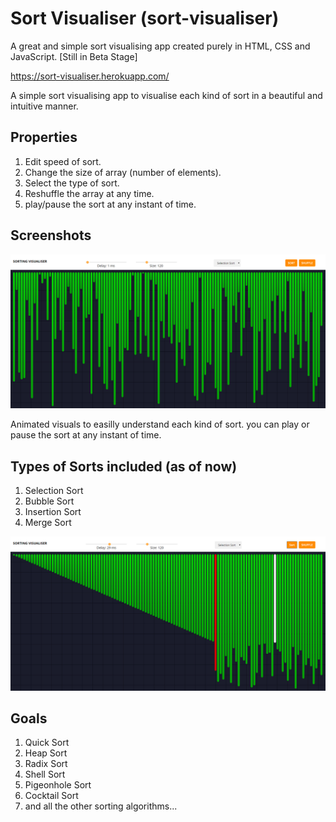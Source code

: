 # Sort Visualiser (sort-visualiser)
A great and simple sort visualising app created purely in HTML, CSS and JavaScript. [Still in Beta Stage]

https://sort-visualiser.herokuapp.com/

A simple sort visualising app to visualise each kind of sort in a beautiful and intuitive manner. 
## Properties
1. Edit speed of sort.
1. Change the size of array (number of elements).
1. Select the type of sort.
1. Reshuffle the array at any time.
1. play/pause the sort at any instant of time.

## Screenshots
![Main Page](/images/main_page.png)

Animated visuals to easilly understand each kind of sort. you can play or pause the sort at any instant of time. 

## Types of Sorts included (as of now)
1. Selection Sort
1. Bubble Sort
1. Insertion Sort
1. Merge Sort

![Main Page](/images/selection_sort.png)

## Goals
1. Quick Sort
1. Heap Sort
1. Radix Sort
1. Shell Sort
1. Pigeonhole Sort
1. Cocktail Sort
1. and all the other sorting algorithms...

